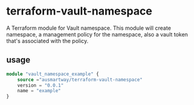 # terraform-vault-namespace
A Terraform module for Vault namespace. This module will create namespace, a management policy for the namespace, also a vault token that's associated with the policy.

## usage
```terraform
module "vault_namespace_example" {
    source ="ausmartway/terraform-vault-namespace"
    version = "0.0.1"
    name = "example"
} 
```

